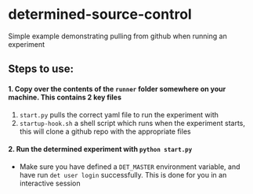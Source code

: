 # determined-source-control
Simple example demonstrating pulling from github when running an experiment

## Steps to use:
#### 1. Copy over the contents of the `runner` folder somewhere on your machine. This contains 2 key files
1. `start.py` pulls the correct yaml file to run the experiment with
2. `startup-hook.sh` a shell script which runs when the experiment starts, this will clone a github repo with the appropriate files

#### 2. Run the determined experiment with `python start.py`
- Make sure you have defined a `DET_MASTER` environment variable, and have run `det user login` successfully. This is done for you in an interactive session
